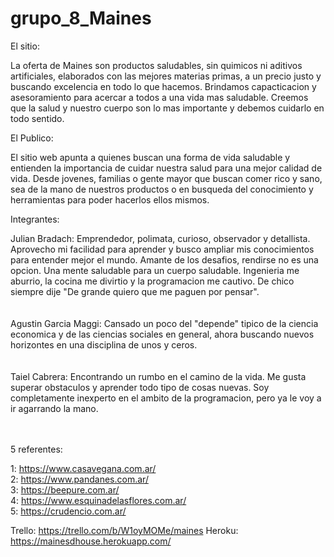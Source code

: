 # grupo_8_Maines

El sitio:

La oferta de Maines son productos saludables, sin quimicos ni aditivos artificiales, elaborados con las mejores materias primas, a un precio justo y buscando excelencia en todo lo que hacemos. Brindamos capacticacion y asesoramiento para acercar a todos a una vida mas saludable. Creemos que la salud y nuestro cuerpo son lo mas importante y debemos cuidarlo en todo sentido.

El Publico:

El sitio web apunta a quienes buscan una forma de vida saludable y entienden la importancia de cuidar nuestra salud para una mejor calidad de vida. Desde jovenes, familias o gente mayor que buscan comer rico y sano, sea de la mano de nuestros productos o en busqueda del conocimiento y herramientas para poder hacerlos ellos mismos.


Integrantes:

Julian Bradach:
Emprendedor, polimata, curioso, observador y detallista. Aprovecho mi facilidad para aprender y busco ampliar mis conocimientos para entender mejor el mundo. Amante de los desafios, rendirse no es una opcion. Una mente saludable para un cuerpo saludable. Ingenieria me aburrio, la cocina me divirtio y la programacion me cautivo. De chico siempre dije "De grande quiero que me paguen por pensar".
<br>
<br>
<br>
Agustin Garcia Maggi:
Cansado un poco del "depende" tipico de la ciencia economica y de las ciencias sociales en general, ahora buscando nuevos horizontes en una disciplina de unos y ceros.
<br>
<br>
<br>
Taiel Cabrera:
Encontrando un rumbo en el camino de la vida. Me gusta superar obstaculos y aprender todo tipo de cosas nuevas. Soy completamente inexperto en el ambito de la programacion, pero ya le voy a ir agarrando la mano. 
<br>
<br>
<br>

5 referentes:

1: https://www.casavegana.com.ar/   <br>
2: https://www.pandanes.com.ar/ <br>
3: https://beepure.com.ar/  <br>
4: https://www.esquinadelasflores.com.ar/   <br>
5: https://crudencio.com.ar/    <br>


Trello: https://trello.com/b/W1oyMOMe/maines
Heroku: https://mainesdhouse.herokuapp.com/
